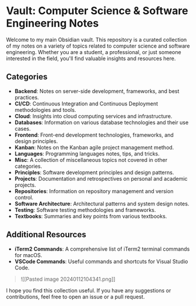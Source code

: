 # Vault: Computer Science & Software Engineering Notes

Welcome to my main Obsidian vault. This repository is a curated collection of my notes on a variety of topics related to computer science and software engineering. Whether you are a student, a professional, or just someone interested in the field, you'll find valuable insights and resources here.

## Categories

- **Backend**: Notes on server-side development, frameworks, and best practices.
- **CI/CD**: Continuous Integration and Continuous Deployment methodologies and tools.
- **Cloud**: Insights into cloud computing services and infrastructure.
- **Databases**: Information on various database technologies and their use cases.
- **Frontend**: Front-end development technologies, frameworks, and design principles.
- **Kanban**: Notes on the Kanban agile project management method.
- **Languages**: Programming languages notes, tips, and tricks.
- **Misc**: A collection of miscellaneous topics not covered in other categories.
- **Principles**: Software development principles and design patterns.
- **Projects**: Documentation and retrospectives on personal and academic projects.
- **Repositories**: Information on repository management and version control.
- **Software Architecture**: Architectural patterns and system design notes.
- **Testing**: Software testing methodologies and frameworks.
- **Textbooks**: Summaries and key points from various textbooks.

## Additional Resources

- **iTerm2 Commands**: A comprehensive list of iTerm2 terminal commands for macOS.
- **VSCode Commands**: Useful commands and shortcuts for Visual Studio Code.

>![[Pasted image 20240112104341.png]]

I hope you find this collection useful. If you have any suggestions or contributions, feel free to open an issue or a pull request.

